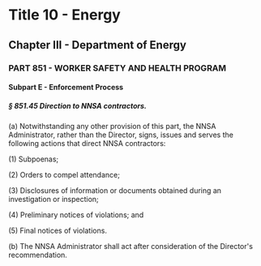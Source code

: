 
# Title 10 - Energy
## Chapter III - Department of Energy
### PART 851 - WORKER SAFETY AND HEALTH PROGRAM
#### Subpart E - Enforcement Process
##### § 851.45 Direction to NNSA contractors.

(a) Notwithstanding any other provision of this part, the NNSA Administrator, rather than the Director, signs, issues and serves the following actions that direct NNSA contractors:

(1) Subpoenas;

(2) Orders to compel attendance;

(3) Disclosures of information or documents obtained during an investigation or inspection;

(4) Preliminary notices of violations; and

(5) Final notices of violations.

(b) The NNSA Administrator shall act after consideration of the Director's recommendation.
